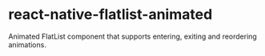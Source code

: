 # react-native-flatlist-animated
Animated FlatList component that supports entering, exiting and reordering animations.
